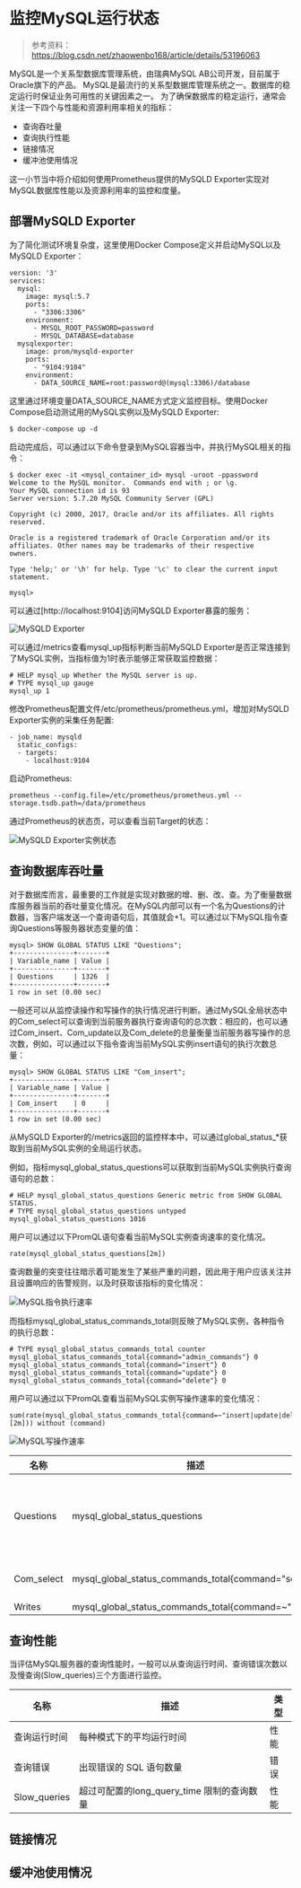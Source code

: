 # 监控MySQL运行状态

> 参考资料： https://blog.csdn.net/zhaowenbo168/article/details/53196063

MySQL是一个关系型数据库管理系统，由瑞典MySQL AB公司开发，目前属于Oracle旗下的产品。 MySQL是最流行的关系型数据库管理系统之一。数据库的稳定运行时保证业务可用性的关键因素之一。 为了确保数据库的稳定运行，通常会关注一下四个与性能和资源利用率相关的指标：

* 查询吞吐量
* 查询执行性能
* 链接情况
* 缓冲池使用情况

这一小节当中将介绍如何使用Prometheus提供的MySQLD Exporter实现对MySQL数据库性能以及资源利用率的监控和度量。

## 部署MySQLD Exporter

为了简化测试环境复杂度，这里使用Docker Compose定义并启动MySQL以及MySQLD Exporter：

```
version: '3'
services:
  mysql:
    image: mysql:5.7
    ports:
      - "3306:3306"
    environment:
      - MYSQL_ROOT_PASSWORD=password
      - MYSQL_DATABASE=database
  mysqlexporter:
    image: prom/mysqld-exporter
    ports:
      - "9104:9104"
    environment:
      - DATA_SOURCE_NAME=root:password@(mysql:3306)/database
```

这里通过环境变量DATA_SOURCE_NAME方式定义监控目标。使用Docker Compose启动测试用的MySQL实例以及MySQLD Exporter:

```
$ docker-compose up -d
```

启动完成后，可以通过以下命令登录到MySQL容器当中，并执行MySQL相关的指令：

```
$ docker exec -it <mysql_container_id> mysql -uroot -ppassword
Welcome to the MySQL monitor.  Commands end with ; or \g.
Your MySQL connection id is 93
Server version: 5.7.20 MySQL Community Server (GPL)

Copyright (c) 2000, 2017, Oracle and/or its affiliates. All rights reserved.

Oracle is a registered trademark of Oracle Corporation and/or its
affiliates. Other names may be trademarks of their respective
owners.

Type 'help;' or '\h' for help. Type '\c' to clear the current input statement.

mysql>
```

可以通过[http://localhost:9104]访问MySQLD Exporter暴露的服务：

![MySQLD Exporter](http://p2n2em8ut.bkt.clouddn.com/mysqld_exporter_home_page.png)

可以通过/metrics查看mysql_up指标判断当前MySQLD Exporter是否正常连接到了MySQL实例，当指标值为1时表示能够正常获取监控数据：

```
# HELP mysql_up Whether the MySQL server is up.
# TYPE mysql_up gauge
mysql_up 1
```

修改Prometheus配置文件/etc/prometheus/prometheus.yml，增加对MySQLD Exporter实例的采集任务配置:

```
- job_name: mysqld
  static_configs:
  - targets:
    - localhost:9104
```

启动Prometheus:

```
prometheus --config.file=/etc/prometheus/prometheus.yml --storage.tsdb.path=/data/prometheus
```

通过Prometheus的状态页，可以查看当前Target的状态：

![MySQLD Exporter实例状态](http://p2n2em8ut.bkt.clouddn.com/mysqld_exporter_target_stats.png)

## 查询数据库吞吐量

对于数据库而言，最重要的工作就是实现对数据的增、删、改、查。为了衡量数据库服务器当前的吞吐量变化情况。在MySQL内部可以有一个名为Questions的计数器，当客户端发送一个查询语句后，其值就会+1。可以通过以下MySQL指令查询Questions等服务器状态变量的值：

```
mysql> SHOW GLOBAL STATUS LIKE "Questions";
+---------------+-------+
| Variable_name | Value |
+---------------+-------+
| Questions     | 1326  |
+---------------+-------+
1 row in set (0.00 sec)
```

一般还可以从监控读操作和写操作的执行情况进行判断。通过MySQL全局状态中的Com_select可以查询到当前服务器执行查询语句的总次数：相应的，也可以通过Com_insert、Com_update以及Com_delete的总量衡量当前服务器写操作的总次数，例如，可以通过以下指令查询当前MySQL实例insert语句的执行次数总量：

```
mysql> SHOW GLOBAL STATUS LIKE "Com_insert";
+---------------+-------+
| Variable_name | Value |
+---------------+-------+
| Com_insert    | 0     |
+---------------+-------+
1 row in set (0.00 sec)
```

从MySQLD Exporter的/metrics返回的监控样本中，可以通过global_status_*获取到当前MySQL实例的全局运行状态。

例如，指标mysql_global_status_questions可以获取到当前MySQL实例执行查询语句的总数：

```
# HELP mysql_global_status_questions Generic metric from SHOW GLOBAL STATUS.
# TYPE mysql_global_status_questions untyped
mysql_global_status_questions 1016
```

用户可以通过以下PromQL语句查看当前MySQL实例查询速率的变化情况。

```
rate(mysql_global_status_questions[2m])
```
查询数量的突变往往暗示着可能发生了某些严重的问题，因此用于用户应该关注并且设置响应的告警规则，以及时获取该指标的变化情况：

![MySQL指令执行速率](http://p2n2em8ut.bkt.clouddn.com/mysqld_read_rate.png)

而指标mysql_global_status_commands_total则反映了MySQL实例，各种指令的执行总数：

```
# TYPE mysql_global_status_commands_total counter
mysql_global_status_commands_total{command="admin_commands"} 0
mysql_global_status_commands_total{command="insert"} 0
mysql_global_status_commands_total{command="update"} 0
mysql_global_status_commands_total{command="delete"} 0
```

用户可以通过以下PromQL查看当前MySQL实例写操作速率的变化情况：

```
sum(rate(mysql_global_status_commands_total{command=~"insert|update|delete"}[2m])) without (command)
```

![MySQL写操作速率](http://p2n2em8ut.bkt.clouddn.com/mysqld_write_rate.png)

| 名称        | 描述 | 类型  |
|-----      |--------|---------------|
| Questions | mysql_global_status_questions |已执行语句（由客户端发出）计数| 吞吐量  |
| Com_select | mysql_global_status_commands_total{command="select"} | SELECT语句执行次数 | 吞吐量 |
| Writes | mysql_global_status_commands_total{command=~"insert|update|delete"} | 插入，更新，删除语句执行次数 | 吞吐量 |

## 查询性能

当评估MySQL服务器的查询性能时，一般可以从查询运行时间、查询错误次数以及慢查询(Slow_queries)三个方面进行监控。

| 名称        | 描述 | 类型  |
|---|----|-----|
| 查询运行时间 | 每种模式下的平均运行时间  | 性能 |
| 查询错误 | 出现错误的 SQL 语句数量  | 错误 |
| Slow_queries | 超过可配置的long_query_time 限制的查询数量  | 性能 |

## 链接情况

## 缓冲池使用情况